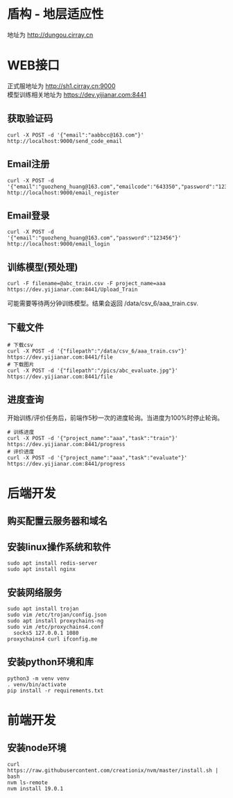 # 盾构 - 地层适应性
地址为 http://dungou.cirray.cn

# WEB接口
正式服地址为 http://sh1.cirray.cn:9000  
模型训练相关地址为 https://dev.yijianar.com:8441
## 获取验证码
```shell
curl -X POST -d '{"email":"aabbcc@163.com"}' http://localhost:9000/send_code_email
```
## Email注册
```shell
curl -X POST -d '{"email":"guozheng_huang@163.com","emailcode":"643350","password":"123456"}' http://localhost:9000/email_register
```
## Email登录
```shell
curl -X POST -d '{"email":"guozheng_huang@163.com","password":"123456"}' http://localhost:9000/email_login
```
## 训练模型(预处理)
```shell
curl -F filename=@abc_train.csv -F project_name=aaa https://dev.yijianar.com:8441/Upload_Train
```
可能需要等待两分钟训练模型。结果会返回 /data/csv_6/aaa_train.csv. 
## 下载文件
```shell
# 下载csv
curl -X POST -d '{"filepath":"/data/csv_6/aaa_train.csv"}' https://dev.yijianar.com:8441/file
# 下载图片
curl -X POST -d '{"filepath":"/pics/abc_evaluate.jpg"}' https://dev.yijianar.com:8441/file
```
## 进度查询
开始训练/评价任务后，前端作5秒一次的进度轮询。当进度为100%时停止轮询。
```shell
# 训练进度
curl -X POST -d '{"project_name":"aaa","task":"train"}' https://dev.yijianar.com:8441/progress
# 评价进度
curl -X POST -d '{"project_name":"aaa","task":"evaluate"}' https://dev.yijianar.com:8441/progress
```

# 后端开发
## 购买配置云服务器和域名
## 安装linux操作系统和软件
```shell
sudo apt install redis-server
sudo apt install nginx
```
## 安装网络服务
```shell
sudo apt install trojan
sudo vim /etc/trojan/config.json
sudo apt install proxychains-ng
sudo vim /etc/proxychains4.conf
  socks5 127.0.0.1 1080
proxychains4 curl ifconfig.me
```
## 安装python环境和库
```shell
python3 -m venv venv
. venv/bin/activate
pip install -r requirements.txt
```

# 前端开发
## 安装node环境
```shell
curl https://raw.githubusercontent.com/creationix/nvm/master/install.sh | bash
nvm ls-remote
nvm install 19.0.1
```

